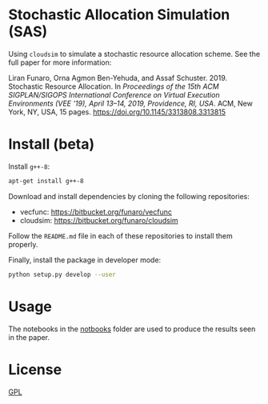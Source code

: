 # Stochastic Allocation Simulation (SAS)

Using `cloudsim` to simulate a stochastic resource allocation scheme.
See the full paper for more information:

Liran Funaro, Orna Agmon Ben-Yehuda, and Assaf Schuster. 2019. Stochastic Resource Allocation. In _Proceedings of the 15th ACM SIGPLAN/SIGOPS International Conference on Virtual Execution Environments (VEE ’19), April 13–14, 2019, Providence, RI, USA_. ACM, New York, NY, USA, 15 pages. https://doi.org/10.1145/3313808.3313815


# Install (beta)
Install `g++-8`:
```bash
apt-get install g++-8 
```

Download and install dependencies by cloning the following repositories:

 * vecfunc: https://bitbucket.org/funaro/vecfunc
 * cloudsim: https://bitbucket.org/funaro/cloudsim
 
Follow the `README.md` file in each of these repositories to install them properly.
 
Finally, install the package in developer mode:
```bash
python setup.py develop --user
```


# Usage
The notebooks in the [notbooks](notebooks) folder are used to produce the results seen in the paper. 


# License
[GPL](LICENSE.txt)